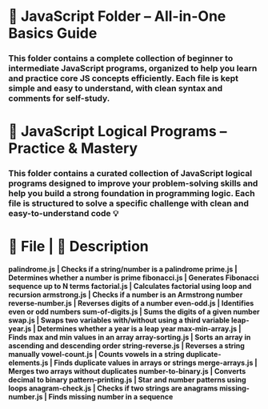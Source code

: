 <h1>📁 JavaScript Folder – All-in-One Basics Guide</h1>

<h3>This folder contains a complete collection of beginner to intermediate JavaScript programs, organized to help you learn and practice core JS concepts efficiently. Each file is kept simple and easy to understand, with clean syntax and comments for self-study.

</h3>

<h1>🧠 JavaScript Logical Programs – Practice & Mastery</h1>

<h3>This folder contains a curated collection of JavaScript logical programs designed to improve your problem-solving skills and help you build a strong foundation in programming logic. Each file is structured to solve a specific challenge with clean and easy-to-understand code 💡

</h3>
<h1>📄 File | 🧠 Description</h1>

<h4>palindrome.js | Checks if a string/number is a palindrome
prime.js | Determines whether a number is prime
fibonacci.js | Generates Fibonacci sequence up to N terms
factorial.js | Calculates factorial using loop and recursion
armstrong.js | Checks if a number is an Armstrong number
reverse-number.js | Reverses digits of a number
even-odd.js | Identifies even or odd numbers
sum-of-digits.js | Sums the digits of a given number
swap.js | Swaps two variables with/without using a third variable
leap-year.js | Determines whether a year is a leap year
max-min-array.js | Finds max and min values in an array
array-sorting.js | Sorts an array in ascending and descending order
string-reverse.js | Reverses a string manually
vowel-count.js | Counts vowels in a string
duplicate-elements.js | Finds duplicate values in arrays or strings
merge-arrays.js | Merges two arrays without duplicates
number-to-binary.js | Converts decimal to binary
pattern-printing.js | Star and number patterns using loops
anagram-check.js | Checks if two strings are anagrams
missing-number.js | Finds missing number in a sequence</h4>

